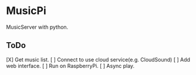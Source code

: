 # MusicPi

MusicServer with python.

## ToDo
[X] Get music list.
[ ] Connect to use cloud service(e.g. CloudSound)
[ ] Add web interface.
[ ] Run on RaspberryPi.
[ ] Async play.

